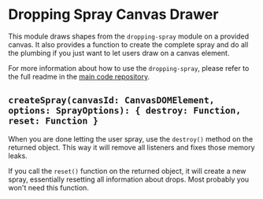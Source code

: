 # Dropping Spray Canvas Drawer

This module draws shapes from the `dropping-spray` module on a provided canvas. It also provides a function to create
the complete spray and do all the plumbing if you just want to let users draw on a canvas element.

For more information about how to use the `dropping-spray`, please refer to the full readme in the 
[main code repository](https://github.com/Narigo/dropping-spray).

## `createSpray(canvasId: CanvasDOMElement, options: SprayOptions): { destroy: Function, reset: Function }`

When you are done letting the user spray, use the `destroy()` method on the returned object. This way it will remove 
all listeners and fixes those memory leaks.

If you call the `reset()` function on the returned object, it will create a new spray, essentially resetting all 
information about drops. Most probably you won't need this function.
